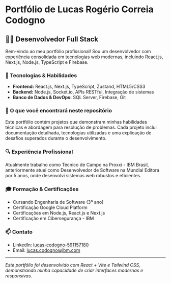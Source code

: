 # Portfólio de Lucas Rogério Correia Codogno

## 👨‍💻 Desenvolvedor Full Stack

Bem-vindo ao meu portfólio profissional! Sou um desenvolvedor com experiência consolidada em tecnologias web modernas, incluindo React.js, Next.js, Node.js, TypeScript e Firebase.

### 🚀 Tecnologias & Habilidades

- **Frontend:** React.js, Next.js, TypeScript, Zustand, HTML5/CSS3
- **Backend:** Node.js, Socket.io, APIs RESTful, Integração de sistemas
- **Banco de Dados & DevOps:** SQL Server, Firebase, Git

### 📂 O que você encontrará neste repositório

Este portfólio contém projetos que demonstram minhas habilidades técnicas e abordagem para resolução de problemas. Cada projeto inclui documentação detalhada, tecnologias utilizadas e uma explicação de desafios superados durante o desenvolvimento.

### 🔍 Experiência Profissional

Atualmente trabalho como Técnico de Campo na Proxxi - IBM Brasil, anteriormente atuei como Desenvolvedor de Software na Mundial Editora por 5 anos, onde desenvolvi sistemas web robustos e eficientes.

### 🎓 Formação & Certificações

- Cursando Engenharia de Software (3º ano)
- Certificação Google Cloud Platform
- Certificações em Node.js, React.js e Next.js
- Certificação em Cibersegurança - IBM

### 📫 Contato

- LinkedIn: [lucas-codogno-591157180](https://www.linkedin.com/in/lucas-codogno-591157180)
- Email: lucas.codogno@ibm.com

---

*Este portfólio foi desenvolvido com React + Vite e Tailwind CSS, demonstrando minha capacidade de criar interfaces modernas e responsivas.*
